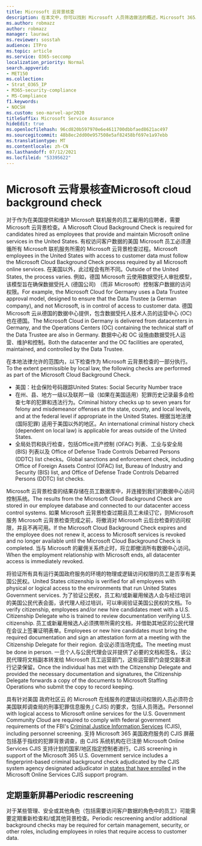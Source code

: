 ```yaml
---
title: Microsoft 云背景核查
description: 在本文中，你可以找到 Microsoft 人员筛选做法的概述，Microsoft 365。
ms.author: robmazz
author: robmazz
manager: laurawi
ms.reviewer: sosstah
audience: ITPro
ms.topic: article
ms.service: O365-seccomp
localization_priority: Normal
search.appverid:
- MET150
ms.collection:
- Strat_O365_IP
- M365-security-compliance
- MS-Compliance
f1.keywords:
- NOCSH
ms.custom: seo-marvel-apr2020
titleSuffix: Microsoft Service Assurance
hideEdit: true
ms.openlocfilehash: 96cd820b597970e6e4611700dbbfaed8621ac497
ms.sourcegitcommit: 48b8ec2dd00e957508e5af82458bf697e1a97ebb
ms.translationtype: MT
ms.contentlocale: zh-CN
ms.lasthandoff: 07/12/2021
ms.locfileid: "53395622"
---
```

# <a name="microsoft-cloud-background-check"></a><span data-ttu-id="5f74d-103">Microsoft 云背景核查</span><span class="sxs-lookup"><span data-stu-id="5f74d-103">Microsoft cloud background check</span></span>

<span data-ttu-id="5f74d-104">对于作为在美国提供和维护 Microsoft 联机服务的员工雇用的应聘者，需要 Microsoft 云背景检查。</span><span class="sxs-lookup"><span data-stu-id="5f74d-104">A Microsoft Cloud Background Check is required for candidates hired as employees that provide and maintain Microsoft online services in the United States.</span></span> <span data-ttu-id="5f74d-105">有权访问客户数据的美国 Microsoft 员工必须遵循所有 Microsoft 联机服务所需的 Microsoft 云背景检查过程。</span><span class="sxs-lookup"><span data-stu-id="5f74d-105">Microsoft employees in the United States with access to customer data must follow the Microsoft Cloud Background Check process required by all Microsoft online services.</span></span> <span data-ttu-id="5f74d-106">在美国以外，此过程会有所不同。</span><span class="sxs-lookup"><span data-stu-id="5f74d-106">Outside of the United States, the process varies.</span></span> <span data-ttu-id="5f74d-107">例如，德国 Microsoft 云使用数据受托人审批模型，该模型旨在确保数据受托人 (德国公司) （而非 Microsoft）控制客户数据的访问权限。</span><span class="sxs-lookup"><span data-stu-id="5f74d-107">For example, the Microsoft Cloud for Germany uses a Data Trustee approval model, designed to ensure that the Data Trustee (a German company), and not Microsoft, is in control of access to customer data.</span></span> <span data-ttu-id="5f74d-108">德国 Microsoft 云从德国的数据中心提供，包含数据受托人技术人员的运营中心 (OC) 也在德国。</span><span class="sxs-lookup"><span data-stu-id="5f74d-108">The Microsoft Cloud in Germany is delivered from datacenters in Germany, and the Operations Centers (OC) containing the technical staff of the Data Trustee are also in Germany.</span></span> <span data-ttu-id="5f74d-109">数据中心和 OC 设施由数据受托人运营、维护和控制。</span><span class="sxs-lookup"><span data-stu-id="5f74d-109">Both the datacenter and the OC facilities are operated, maintained, and controlled by the Data Trustee.</span></span>

<span data-ttu-id="5f74d-110">在本地法律允许的范围内，以下检查作为 Microsoft 云背景检查的一部分执行。</span><span class="sxs-lookup"><span data-stu-id="5f74d-110">To the extent permissible by local law, the following checks are performed as part of the Microsoft Cloud Background Check.</span></span>

- <span data-ttu-id="5f74d-111">美国：社会保险号码跟踪</span><span class="sxs-lookup"><span data-stu-id="5f74d-111">United States: Social Security Number trace</span></span>
- <span data-ttu-id="5f74d-112">在州、县、地方一级以及联邦一级（如果在美国适用）犯罪历史记录最多会检查七年的犯罪和违法行为。</span><span class="sxs-lookup"><span data-stu-id="5f74d-112">Criminal history checks up to seven years for felony and misdemeanor offenses at the state, county, and local levels, and at the federal level if appropriate in the United States.</span></span> <span data-ttu-id="5f74d-113">根据当地法律 (国际犯罪) 适用于美国以外的地区。</span><span class="sxs-lookup"><span data-stu-id="5f74d-113">An international criminal history check (dependent on local law) is applicable for areas outside of the United States.</span></span>
- <span data-ttu-id="5f74d-114">全局处罚和执行检查，包括Office资产控制 (OFAC) 列表、工业与安全局 (BIS) 列表以及 Office of Defense Trade Controls Debarred Persons (DDTC) list checks。</span><span class="sxs-lookup"><span data-stu-id="5f74d-114">Global sanctions and enforcement check, including Office of Foreign Assets Control (OFAC) list, Bureau of Industry and Security (BIS) list, and Office of Defense Trade Controls Debarred Persons (DDTC) list checks.</span></span>

<span data-ttu-id="5f74d-115">Microsoft 云背景检查的结果存储在员工数据库中，并连接到我们的数据中心访问控制系统。</span><span class="sxs-lookup"><span data-stu-id="5f74d-115">The results from the Microsoft Cloud Background Check are stored in our employee database and connected to our datacenter access control systems.</span></span> <span data-ttu-id="5f74d-116">如果 Microsoft 云背景检查过期且员工未续订它，则Microsoft 服务 Microsoft 云背景检查完成之前，将撤消对 Microsoft 云后台检查的访问权限，并且不再可用。</span><span class="sxs-lookup"><span data-stu-id="5f74d-116">If the Microsoft Cloud Background Check expires and the employee does not renew it, access to Microsoft services is revoked and no longer available until the Microsoft Cloud Background Check is completed.</span></span> <span data-ttu-id="5f74d-117">当与 Microsoft 的雇佣关系终止时，将立即撤消所有数据中心访问。</span><span class="sxs-lookup"><span data-stu-id="5f74d-117">When the employment relationship with Microsoft ends, all datacenter access is immediately revoked.</span></span>

<span data-ttu-id="5f74d-118">将验证所有具有运行美国政府服务的环境的物理或逻辑访问权限的员工是否享有美国公民权。</span><span class="sxs-lookup"><span data-stu-id="5f74d-118">United States citizenship is verified for all employees with physical or logical access to the environments that run United States Government services.</span></span> <span data-ttu-id="5f74d-119">为了验证公民权，员工和/或新雇用候选人会与经过培训的美国公民代表会面，该代理人经过培训，可以审阅验证美国公民权的文档。</span><span class="sxs-lookup"><span data-stu-id="5f74d-119">To verify citizenship, employees and/or new hire candidates meet with a U.S. Citizenship Delegate who is trained to review documentation verifying U.S. citizenship.</span></span> <span data-ttu-id="5f74d-120">员工或新雇用候选人必须携带所需的文档，并借助其地区的公民代理在会议上签署证明表单。</span><span class="sxs-lookup"><span data-stu-id="5f74d-120">Employees or new hire candidates must bring the required documentation and sign an attestation form at a meeting with the Citizenship Delegate for their region.</span></span> <span data-ttu-id="5f74d-121">会议必须当场完成。</span><span class="sxs-lookup"><span data-stu-id="5f74d-121">The meeting must be done in person.</span></span> <span data-ttu-id="5f74d-122">一旦个人与公民代理会议并提供了必要的文档和签名，该公民代理将文档副本转发给 Microsoft 员工运营部门，这些运营部门会提交副本进行记录保留。</span><span class="sxs-lookup"><span data-stu-id="5f74d-122">Once the individual has met with the Citizenship Delegate and provided the necessary documentation and signatures, the Citizenship Delegate forwards a copy of the documents to Microsoft Staffing Operations who submit the copy to record keeping.</span></span>

<span data-ttu-id="5f74d-123">具有针对美国 政府社区云 的 Microsoft 在线服务的逻辑访问权限的人员必须符合美国联邦调查局的刑事犯罪信息服务[ (](https://www.fbi.gov/services/cjis) CJIS) 的要求，包括人员筛选。</span><span class="sxs-lookup"><span data-stu-id="5f74d-123">Personnel with logical access to Microsoft online services for the U.S. Government Community Cloud are required to comply with federal government requirements of the FBI's [Criminal Justice Information Services](https://www.fbi.gov/services/cjis) (CJIS), including personnel screening.</span></span> <span data-ttu-id="5f74d-124">支持 Microsoft 365 美国政府服务的 CJIS 屏蔽包括基于指纹的犯罪背景调查，由 CJIS 系统机构在已注册 Microsoft Online Services CJIS 支持计划[](https://blogs.office.com/2013/10/23/california-and-microsoft-sign-cjis-security-policy-agreement/)的国家/地区指定控制者进行。</span><span class="sxs-lookup"><span data-stu-id="5f74d-124">CJIS screening in support of the Microsoft 365 U.S. Government service includes a fingerprint-based criminal background check adjudicated by the CJIS system agency designated adjudicator in [states that have enrolled](https://blogs.office.com/2013/10/23/california-and-microsoft-sign-cjis-security-policy-agreement/) in the Microsoft Online Services CJIS support program.</span></span>

## <a name="periodic-rescreening"></a><span data-ttu-id="5f74d-125">定期重新屏幕</span><span class="sxs-lookup"><span data-stu-id="5f74d-125">Periodic rescreening</span></span>

<span data-ttu-id="5f74d-126">对于某些管理、安全或其他角色（包括需要访问客户数据的角色中的员工）可能需要定期重新检查和/或其他背景检查。</span><span class="sxs-lookup"><span data-stu-id="5f74d-126">Periodic rescreening and/or additional background checks may be required for certain management, security, or other roles, including employees in roles that require access to customer data.</span></span>